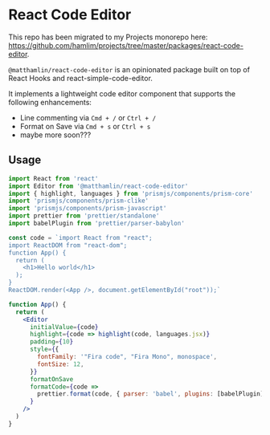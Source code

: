 # React Code Editor

This repo has been migrated to my Projects monorepo here: https://github.com/hamlim/projects/tree/master/packages/react-code-editor.

`@matthamlin/react-code-editor` is an opinionated package built on top of React Hooks and react-simple-code-editor.

It implements a lightweight code editor component that supports the following enhancements:

- Line commenting via `Cmd + /` or `Ctrl + /`
- Format on Save via `Cmd + s` or `Ctrl + s`
- maybe more soon???

## Usage

```jsx
import React from 'react'
import Editor from '@matthamlin/react-code-editor'
import { highlight, languages } from 'prismjs/components/prism-core'
import 'prismjs/components/prism-clike'
import 'prismjs/components/prism-javascript'
import prettier from 'prettier/standalone'
import babelPlugin from 'prettier/parser-babylon'

const code = `import React from "react";
import ReactDOM from "react-dom";
function App() {
  return (
    <h1>Hello world</h1>
  );
}
ReactDOM.render(<App />, document.getElementById("root"));`

function App() {
  return (
    <Editor
      initialValue={code}
      highlight={code => highlight(code, languages.jsx)}
      padding={10}
      style={{
        fontFamily: '"Fira code", "Fira Mono", monospace',
        fontSize: 12,
      }}
      formatOnSave
      formatCode={code =>
        prettier.format(code, { parser: 'babel', plugins: [babelPlugin] })
      }
    />
  )
}
```

